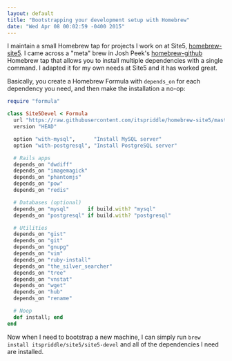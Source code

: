 ```yaml
---
layout: default
title: "Bootstrapping your development setup with Homebrew"
date: "Wed Apr 08 00:02:59 -0400 2015"
---
```


I maintain a small Homebrew tap for projects I work on at Site5,
[homebrew-site5](https://github.com/itspriddle/homebrew-site5). I came across
a "meta" brew in Josh Peek's
[homebrew-github](https://github.com/josh/homebrew-github/blob/master/github.rb)
Homebrew tap that allows you to install multiple dependencies with a single
command. I adapted it for my own needs at Site5 and it has worked great.

Basically, you create a Homebrew Formula with `depends_on` for each dependency
you need, and then make the installation a no-op:

```ruby
require "formula"

class Site5Devel < Formula
  url "https://raw.githubusercontent.com/itspriddle/homebrew-site5/master/Formula/site5-devel.rb"
  version "HEAD"

  option "with-mysql",      "Install MySQL server"
  option "with-postgresql", "Install PostgreSQL server"

  # Rails apps
  depends_on "dwdiff"
  depends_on "imagemagick"
  depends_on "phantomjs"
  depends_on "pow"
  depends_on "redis"

  # Databases (optional)
  depends_on "mysql"      if build.with? "mysql"
  depends_on "postgresql" if build.with? "postgresql"

  # Utilities
  depends_on "gist"
  depends_on "git"
  depends_on "gnupg"
  depends_on "vim"
  depends_on "ruby-install"
  depends_on "the_silver_searcher"
  depends_on "tree"
  depends_on "vnstat"
  depends_on "wget"
  depends_on "hub"
  depends_on "rename"

  # Noop
  def install; end
end
```

Now when I need to bootstrap a new machine, I can simply run `brew install
itspriddle/site5/site5-devel` and all of the dependencies I need are
installed.
